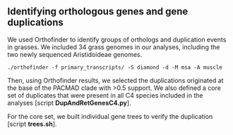 ## Identifying orthologous genes and gene duplications

We used Orthofinder to identify groups of orthologs and duplication events in grasses. We included 34 grass genomes in our analyses, including the two newly sequenced Aristidoideae genomes.

```./orthofinder -f primary_transcripts/ -S diamond -d -M msa -A muscle```

Then, using Orthofinder results, we selected the duplications originated at the base of the PACMAD clade with >0.5 support. We also defined a core set of duplicates that were present in all C4 species included in the analyses [script **DupAndRetGenesC4.py**].

For the core set, we built individual gene trees to verify the duplication [script **trees.sh**].
